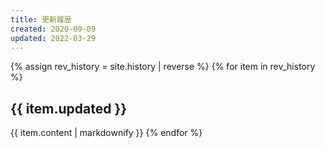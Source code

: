 ```yaml
---
title: 更新履歴
created: 2020-09-09
updated: 2022-03-29
---
```

{% assign rev_history = site.history | reverse %}
{% for item in rev_history %}
## <a name="{{ item.updated }}">{{ item.updated }}</a>
{{ item.content | markdownify }}
{% endfor %}
